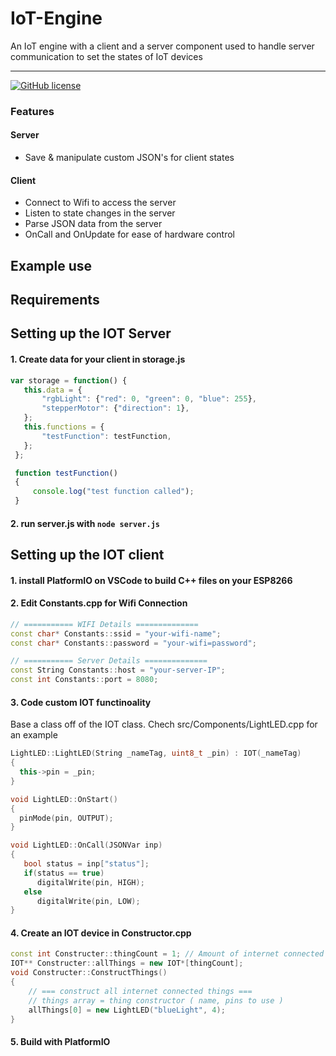 # IoT-Engine
An IoT engine with a client and a server component used to handle server communication to set the states of IoT devices


----

[![GitHub license](https://img.shields.io/github/license/Naereen/StrapDown.js.svg)](/LICENSE)

### Features
#### Server
- Save & manipulate custom JSON's for client states
#### Client
- Connect to Wifi to access the server
- Listen to state changes in the server
- Parse JSON data from the server
- OnCall and OnUpdate for ease of hardware control

## Example use

## Requirements

## Setting up the IOT Server
#### 1. Create data for your client in storage.js
```js
var storage = function() {
   this.data = {
       "rgbLight": {"red": 0, "green": 0, "blue": 255},
       "stepperMotor": {"direction": 1},
   };
   this.functions = {
       "testFunction": testFunction,
   };
 };

 function testFunction()
 {
     console.log("test function called");
 }
```
#### 2. run server.js with `node server.js`

## Setting up the IOT client
#### 1. install PlatformIO on VSCode to build C++ files on your ESP8266
#### 2. Edit Constants.cpp for Wifi Connection
```cpp
// =========== WIFI Details ==============
const char* Constants::ssid = "your-wifi-name";
const char* Constants::password = "your-wifi=password";

// =========== Server Details ==============
const String Constants::host = "your-server-IP";
const int Constants::port = 8080;
```
#### 3. Code custom IOT functinoality
Base a class off of the IOT class. Chech src/Components/LightLED.cpp for an example
```cpp
LightLED::LightLED(String _nameTag, uint8_t _pin) : IOT(_nameTag)
{
  this->pin = _pin;
}

void LightLED::OnStart()
{
  pinMode(pin, OUTPUT);
}

void LightLED::OnCall(JSONVar inp)
{
   bool status = inp["status"];
   if(status == true)
      digitalWrite(pin, HIGH);
   else
      digitalWrite(pin, LOW);
}
```
#### 4. Create an IOT device in Constructor.cpp
```cpp
const int Constructer::thingCount = 1; // Amount of internet connected proccess run in code
IOT** Constructer::allThings = new IOT*[thingCount];
void Constructer::ConstructThings()
{
    // === construct all internet connected things ===
    // things array = thing constructor ( name, pins to use )
    allThings[0] = new LightLED("blueLight", 4);
}
```
#### 5. Build with PlatformIO
